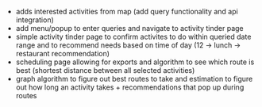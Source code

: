 - adds interested activities from map (add query functionality and api integration)
- add menu/popup to enter queries and navigate to activity tinder page
- simple activity tinder page to confirm activites to do within queried date range and to recommend needs based on time of day (12 -> lunch -> restaurant recommendation)
- scheduling page allowing for exports and algorithm to see which route is best (shortest distance between all selected activities)
- graph algorithm to figure out best routes to take and estimation to figure out how long an activity takes + recommendations that pop up during routes
